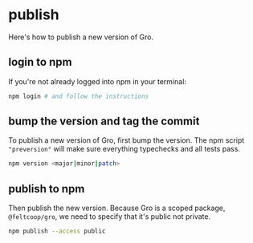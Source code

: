 # publish

Here's how to publish a new version of Gro.

## login to npm

If you're not already logged into npm in your terminal:

```bash
npm login # and follow the instructions
```

## bump the version and tag the commit

To publish a new version of Gro,
first bump the version.
The npm script `"preversion"` will make sure
everything typechecks and all tests pass.

```bash
npm version <major|minor|patch>
```

## publish to npm

Then publish the new version.
Because Gro is a scoped package, `@feltcoop/gro`,
we need to specify that it's public not private.

```bash
npm publish --access public
```
